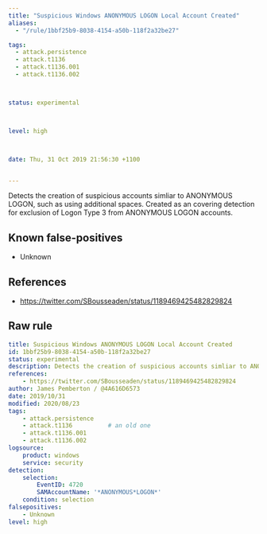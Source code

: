 ```yaml
---
title: "Suspicious Windows ANONYMOUS LOGON Local Account Created"
aliases:
  - "/rule/1bbf25b9-8038-4154-a50b-118f2a32be27"

tags:
  - attack.persistence
  - attack.t1136
  - attack.t1136.001
  - attack.t1136.002



status: experimental



level: high



date: Thu, 31 Oct 2019 21:56:30 +1100


---
```


Detects the creation of suspicious accounts simliar to ANONYMOUS LOGON, such as using additional spaces. Created as an covering detection for exclusion of Logon Type 3 from ANONYMOUS LOGON accounts.

<!--more-->


## Known false-positives

* Unknown



## References

* https://twitter.com/SBousseaden/status/1189469425482829824


## Raw rule
```yaml
title: Suspicious Windows ANONYMOUS LOGON Local Account Created
id: 1bbf25b9-8038-4154-a50b-118f2a32be27
status: experimental
description: Detects the creation of suspicious accounts simliar to ANONYMOUS LOGON, such as using additional spaces. Created as an covering detection for exclusion of Logon Type 3 from ANONYMOUS LOGON accounts.
references:
    - https://twitter.com/SBousseaden/status/1189469425482829824
author: James Pemberton / @4A616D6573
date: 2019/10/31
modified: 2020/08/23
tags:
    - attack.persistence
    - attack.t1136          # an old one
    - attack.t1136.001
    - attack.t1136.002
logsource:
    product: windows
    service: security
detection:
    selection:
        EventID: 4720
        SAMAccountName: '*ANONYMOUS*LOGON*'
    condition: selection
falsepositives:
    - Unknown
level: high

```
